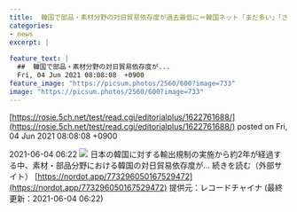 ```yaml
---
title:  韓国で部品・素材分野の対日貿易依存度が過去最低に＝韓国ネット「まだ多い」「さらなる国産化を」  
categories:
- news
excerpt: |
  
feature_text: |
  ##  韓国で部品・素材分野の対日貿易依存度が...
  Fri, 04 Jun 2021 08:08:08  +0900
feature_image: "https://picsum.photos/2560/600?image=733"
image: "https://picsum.photos/2560/600?image=733"
---
```


[https://rosie.5ch.net/test/read.cgi/editorialplus/1622761688/](https://rosie.5ch.net/test/read.cgi/editorialplus/1622761688/)
posted on Fri, 04 Jun 2021 08:08:08  +0900

<!--more-->

2021-06-04 06:22 ![](https://contents.oricon.co.jp/upimg/article/3/1535/1535551/detail/img400/461dffcdab6028918b373763bc53c8c1400424d6ff564ce2cc88e2c8804907be.jpg) 日本の韓国に対する輸出規制の実施から約2年が経過する中、素材・部品分野における韓国の対日貿易依存度が... 続きを読む（外部サイト） [https://nordot.app/773296050167529472](https://nordot.app/773296050167529472) 提供元：レコードチャイナ (最終更新：2021-06-04 06:22)
